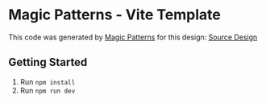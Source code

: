 # Magic Patterns - Vite Template

This code was generated by [Magic Patterns](https://magicpatterns.com) for this design: [Source Design](https://www.magicpatterns.com/c/gpundnq7icddszat4awy9b)

## Getting Started

1. Run `npm install`
2. Run `npm run dev`

